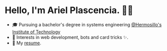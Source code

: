 # Hello, I'm Ariel Plascencia. 👨‍💻

- 🎓  Pursuing a bachelor's degree in systems engineering [@Hermosillo's Institute of Technology](http://www.ith.mx/)
- 🔭  Interests in web development, bots and card tricks ✨.
- 💬  My [resume](https://drive.google.com/file/d/1mJ8vMbqnc3gYwNNrTydDgnfQo_GCPJ-O/view?usp=sharing).
